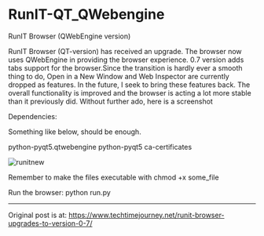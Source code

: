 # RunIT-QT_QWebengine
RunIT Browser (QWebEngine version)


RunIT Browser (QT-version) has received an upgrade. The browser now uses QWebEngine in providing the browser experience. 0.7 version adds tabs support for the browser.Since the transition is hardly ever a smooth thing to do, Open in a New Window and Web Inspector are currently dropped as features. In the future, I seek to bring these features back. The overall functionality is improved and the browser is acting a lot more stable than it previously did. Without further ado, here is a screenshot

Dependencies:

Something like below, should be enough.

python-pyqt5.qtwebengine python-pyqt5 ca-certificates


![runitnew](https://user-images.githubusercontent.com/29865797/39454192-7161880e-4cc9-11e8-839d-e1c19880f922.jpg)



Remember to make the files executable with chmod +x some_file

Run the browser: python run.py 


_______________________________________
Original post is at: https://www.techtimejourney.net/runit-browser-upgrades-to-version-0-7/

